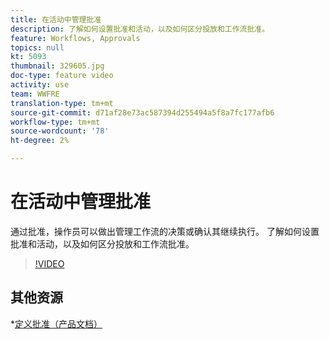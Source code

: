 ```yaml
---
title: 在活动中管理批准
description: 了解如何设置批准和活动，以及如何区分投放和工作流批准。
feature: Workflows, Approvals
topics: null
kt: 5093
thumbnail: 329605.jpg
doc-type: feature video
activity: use
team: WWFRE
translation-type: tm+mt
source-git-commit: d71af28e73ac587394d255494a5f8a7fc177afb6
workflow-type: tm+mt
source-wordcount: '78'
ht-degree: 2%

---
```



# 在活动中管理批准

通过批准，操作员可以做出管理工作流的决策或确认其继续执行。
了解如何设置批准和活动，以及如何区分投放和工作流批准。

>[!VIDEO](https://video.tv.adobe.com/v/329605?quality=12)

## 其他资源

*[定义批准（产品文档）](https://experienceleague.adobe.com/docs/campaign-classic/using/automating-with-workflows/executing-a-workflow/defining-approvals.html?lang=en#sending-emails)
